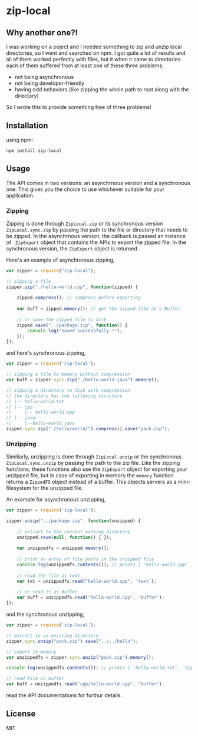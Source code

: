 ﻿# zip-local

## Why another one?!

I was working on a poject and I needed something to zip and unzip local directories, so I went and searched on npm. I got quite a lot of results and all of them worked perfectly with files, but it when it came to directories each of them suffered from at least one of these three problems:
* not being asynchronous
* not being developer-friendly
* having odd behaviors (like zipping the whole path to root along with the directory)

So I wrote this to provide something free of three problems!

## Installation

using npm:
```
npm install zip-local
```

## Usage

The API comes in two versions: an asynchrnous version and a synchronous one. This gives you the choice to use whichever suitable for your application.

### Zipping

Zipping is done through <code>ZipLocal.zip</code> or its synchronous version <code> ZipLocal.sync.zip</code> by passing the path to the file or directory that needs to be zipped. In the asynchrnous version, the callback is passed an instance of <code> ZipExport</code> object that contains the APIs to export the 
zipped file. In the synchronous version, the <code>ZipExport</code> object is returned.

Here's an example of asynchronous zipping,

```javascript
var zipper = require("zip-local");

// zipping a file
zipper.zip("./hello-world.cpp", function(zipped) {
	
    zipped.compress(); // compress before exporting
    
	var buff = zipped.memory(); // get the zipped file as a Buffer
    
    // or save the zipped file to disk
    zipped.save("../package.zip", function() {
    	console.log("saved successfully !");
    });
});
```

and here's synchronous zipping,

```javascript
var zipper = require('zip-local');

// zipping a file to memory without compression
var buff = zipper.sync.zip("./hello-world.java").memory();

// zipping a directory to disk with compression
// the directory has the following structure
// |-- hello-world.txt
// |-- cpp
//     |-- hello-world.cpp
// |-- java
//     |--hello-world.java
zipper.sync.zip("./hello/world/").compress().save("pack.zip");
```

### Unzipping

Similiarly, unzipping is done through <code>ZipLocal.unzip</code> or the synchronous <code>ZipLocal.sync.unzip</code> by passing the path to the zip file. Like the zipping functions, these functions also use the <code>ZipExport</code> object for exporting your unzipped file, but in case of exporting in memory the <code>memory</code> function returns a <code>ZippedFS</code> object instead of a buffer. This objects servers as a mini-filesystem for the unzipped file.

An example for asynchronous unzipping,

```javascript
var zipper = require('zip-local');

zipper.unzip("../package.zip", function(unzipped) {
	
    // extract to the current working directory
    unzipped.save(null, function() { });
    
    var unzippedfs = unzipped.memory();
    
    // print an array of file paths in the unzipped file
    console.log(unzippedfs.contents()); // prints [ 'hello-world.cpp' ]
    
    // read the file as text
    var txt = unzippedfs.read("hello-world.cpp", 'text');
    
    // or read it as Buffer
    var buff = unzippedfs.read("hello-world.cpp", 'buffer');
});
```

and the synchronous unzipping,

```javascript
var zipper = require('zip-local');

// extract to an existing directory
zipper.sync.unzip("pack.zip").save("../../hello");

// export in memory
var unzippedfs = zipper.sync.unzip("pack.zip").memory();

console.log(unzippedfs.contents()); // prints [ 'hello-world.txt', 'cpp/hello-world.cpp', 'java/hello-world.java' ]

// read file in buffer
var buff = unzippedfs.read("cpp/hello-world.cpp", "buffer");
```

read the API documentations for furthur details.

## License

MIT
